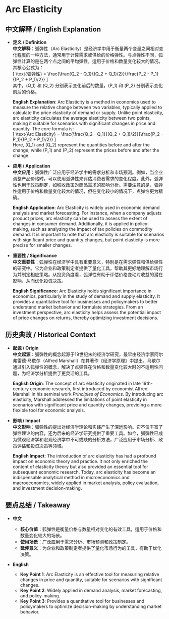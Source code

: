 # Arc Elasticity

## 中文解释 / English Explanation

* **定义 / Definition**  
  **中文解释**：弧弹性（Arc Elasticity）是经济学中用于衡量两个变量之间相对变化程度的一种方法，通常用于计算需求或供给的价格弹性。与点弹性不同，弧弹性计算的是在两个点之间的平均弹性，适用于价格和数量变化较大的情况。其核心公式为：  
  \[
  \text{弧弹性} = \frac{\frac{Q_2 - Q_1}{(Q_2 + Q_1)/2}}{\frac{P_2 - P_1}{(P_2 + P_1)/2}}
  \]  
  其中，\(Q_1\) 和 \(Q_2\) 分别表示变化前后的数量，\(P_1\) 和 \(P_2\) 分别表示变化前后的价格。  

  **English Explanation**: Arc Elasticity is a method in economics used to measure the relative change between two variables, typically applied to calculate the price elasticity of demand or supply. Unlike point elasticity, arc elasticity calculates the average elasticity between two points, making it suitable for scenarios with significant changes in price and quantity. The core formula is:  
  \[
  \text{Arc Elasticity} = \frac{\frac{Q_2 - Q_1}{(Q_2 + Q_1)/2}}{\frac{P_2 - P_1}{(P_2 + P_1)/2}}
  \]  
  Here, \(Q_1\) and \(Q_2\) represent the quantities before and after the change, while \(P_1\) and \(P_2\) represent the prices before and after the change.

* **应用 / Application**  
  **中文应用**：弧弹性广泛应用于经济学中的需求分析和市场预测。例如，当企业调整产品价格时，可以使用弧弹性来评估消费者需求的变化程度。此外，弧弹性也用于政策制定，如税收政策对商品需求的影响分析。需要注意的是，弧弹性适用于价格和数量变化较大的情况，但在变化较小的情况下，点弹性更为精确。  

  **English Application**: Arc Elasticity is widely used in economic demand analysis and market forecasting. For instance, when a company adjusts product prices, arc elasticity can be used to assess the extent of changes in consumer demand. Additionally, it is applied in policy-making, such as analyzing the impact of tax policies on commodity demand. It is important to note that arc elasticity is suitable for scenarios with significant price and quantity changes, but point elasticity is more precise for smaller changes.

* **重要性 / Significance**  
  **中文重要性**：弧弹性在经济学中具有重要意义，特别是在需求弹性和供给弹性的研究中。它为企业和政策制定者提供了量化工具，帮助其更好地理解市场行为并制定相应策略。从投资角度看，弧弹性有助于评估价格变动对收益的潜在影响，从而优化投资决策。  

  **English Significance**: Arc Elasticity holds significant importance in economics, particularly in the study of demand and supply elasticity. It provides a quantitative tool for businesses and policymakers to better understand market behavior and formulate strategies. From an investment perspective, arc elasticity helps assess the potential impact of price changes on returns, thereby optimizing investment decisions.

## 历史典故 / Historical Context

* **起源 / Origin**  
  **中文起源**：弧弹性的概念起源于19世纪末的经济学研究，最早由经济学家阿尔弗雷德·马歇尔（Alfred Marshall）在其著作《经济学原理》中提出。马歇尔通过引入弧弹性的概念，解决了点弹性在价格和数量变化较大时的不适用性问题，为经济学分析提供了更灵活的工具。  

  **English Origin**: The concept of arc elasticity originated in late 19th-century economic research, first introduced by economist Alfred Marshall in his seminal work *Principles of Economics*. By introducing arc elasticity, Marshall addressed the limitations of point elasticity in scenarios with significant price and quantity changes, providing a more flexible tool for economic analysis.

* **影响 / Impact**  
  **中文影响**：弧弹性的提出对经济学理论和实践产生了深远影响。它不仅丰富了弹性理论的内容，还为后来的经济学研究提供了重要工具。如今，弧弹性已成为微观经济学和宏观经济学中不可或缺的分析方法，广泛应用于市场分析、政策评估和投资决策等领域。  

  **English Impact**: The introduction of arc elasticity has had a profound impact on economic theory and practice. It not only enriched the content of elasticity theory but also provided an essential tool for subsequent economic research. Today, arc elasticity has become an indispensable analytical method in microeconomics and macroeconomics, widely applied in market analysis, policy evaluation, and investment decision-making.

## 要点总结 / Takeaway

* **中文**  
  - **核心价值**：弧弹性是衡量价格与数量相对变化的有效工具，适用于价格和数量变化较大的场景。  
  - **使用场景**：广泛应用于需求分析、市场预测和政策制定。  
  - **延伸意义**：为企业和政策制定者提供了量化市场行为的工具，有助于优化决策。  

* **English**  
  - **Key Point 1**: Arc Elasticity is an effective tool for measuring relative changes in price and quantity, suitable for scenarios with significant changes.  
  - **Key Point 2**: Widely applied in demand analysis, market forecasting, and policy-making.  
  - **Key Point 3**: Provides a quantitative tool for businesses and policymakers to optimize decision-making by understanding market behavior.